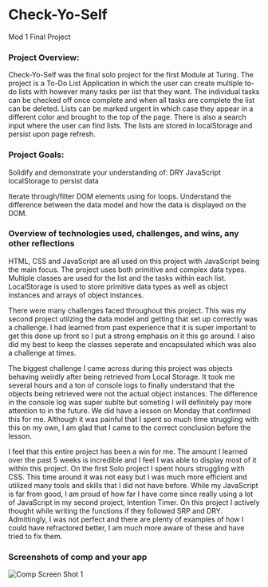 # Check-Yo-Self
Mod 1 Final Project

### Project Overview:
Check-Yo-Self was the final solo project for the first Module at Turing. The project is a To-Do List Application in which the user can create multiple to-do lists with however many tasks per list that they want. The individual tasks can be checked off once complete and when all tasks are complete the list can be deleted. Lists can be marked urgent in which case they appear in a different color and brought to the top of the page. There is also a search input where the user can find lists. The lists are stored in localStorage and persist upon page refresh.

### Project Goals:
Solidify and demonstrate your understanding of:
  DRY JavaScript
  localStorage to persist data
  
Iterate through/filter DOM elements using for loops.
Understand the difference between the data model and how the data is displayed on the DOM.


### Overview of technologies used, challenges, and wins, any other reflections
HTML, CSS and JavaScript are all used on this project with JavaScript being the main focus. The project uses both primitive and complex data types. Multiple classes are used for the list and the tasks within each list. LocalStorage is used to store primitive data types as well as object instances and arrays of object instances. 

There were many challenges faced throughout this project. This was my second project utilzing the data model and getting that set up correctly was a challenge. I had learned from past experience that it is super important to get this done up front so I put a strong emphasis on it this go around. I also did my best to keep the classes seperate and encapsulated which was also a challenge at times. 

The biggest challenge I came across during this project was objects behaving weirdly after being retrieved from Local Storage. It took me several hours and a ton of console logs to finally understand that the objects being retrieved were not the actual object instances. The difference in the console log was super sublte but someting I will definitely pay more attention to in the future. We did have a lesson on Monday that confirmed this for me. Although it was painful that I spent so much time struggling with this on my own, I am glad that I came to the correct conclusion before the lesson.

I feel that this entire project has been a win for me. The amount I learned over the past 5 weeks is incredible and I feel I was able to display most of it within this project. On the first Solo project I spent hours struggling with CSS. This time around it was not easy but I was much more efficient and utilized many tools and skills that I did not have before. While my JavaScript is far from good, I am proud of how far I have come since really using a lot of JavaScript in my second project, Intention Timer. On this project I actively thought while writing the functions if they followed SRP and DRY. Admittingly, I was not perfect and there are plenty of examples of how I could have refractored better, I am much more aware of these and have tried to fix them. 

### Screenshots of comp and your app
![Comp Screen Shot 1](https://frontend.turing.io/assets/images/projects/check-yo-self/check-yo-self-02.jpg)
